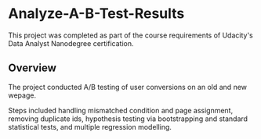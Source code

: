 # Analyze-A-B-Test-Results
This project was completed as part of the course requirements of Udacity's Data Analyst Nanodegree certification.
## Overview
The project conducted A/B testing of user conversions on an old and new wepage.

Steps included handling mismatched condition and page assignment, removing duplicate ids, hypothesis testing via bootstrapping and standard statistical tests, and multiple regression modelling.
